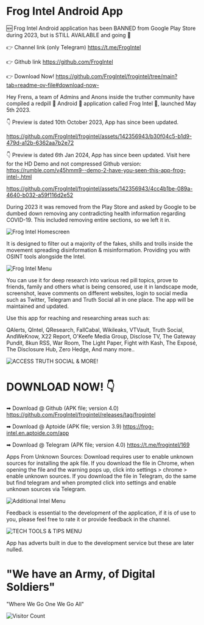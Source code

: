 # Frog Intel Android App
 
🆕 Frog Intel Android application has been BANNED from Google Play Store during 2023, but is STILL AVAILABLE and going 💪

👉 Channel link (only Telegram)
https://t.me/FrogIntel

👉 Github link
https://github.com/FrogIntel

👉 Download Now!
https://github.com/FrogIntel/frogintel/tree/main?tab=readme-ov-file#download-now-

Hey Frens, a team of Admins and Anons inside the truther community have compiled a redpill 💊 Android 🤖 application called Frog Intel 🐸, launched May 5th 2023.

👇 Preview is dated 10th October 2023, App has since been updated.

https://github.com/FrogIntel/frogintel/assets/142356943/b30f04c5-b1d9-479d-a12b-6362aa7b2e72

👇 Preview is dated 6th Jan 2024, App has since been updated. Visit here for the HD Demo and not compressed Github version:
https://rumble.com/v45hmm9--demo-2-have-you-seen-this-app-frog-intel-.html

https://github.com/FrogIntel/frogintel/assets/142356943/4cc4b1be-089a-4640-b032-a59f116d2e52

During 2023 it was removed from the Play Store and asked by Google to be dumbed down removing any contradicting health information regarding COVID-19. This included removing entire sections, so we left it in.

![Frog Intel Homescreen](https://github.com/FrogIntel/frogintel/assets/142356943/8dede8b9-5258-477c-b0c2-401527b1b2bd)


It is designed to filter out a majority of the fakes, shills and trolls inside the movement spreading disinformation & misinformation. Providing you with OSINT tools alongside the Intel.

![Frog Intel Menu](https://github.com/FrogIntel/frogintel/assets/142356943/12fbbd85-99ce-4adc-a7ce-7aa4003b0be9)


You can use it for deep research into various red pill topics, prove to friends, family and others what is being censored, use it in landscape mode, screenshot, leave comments on different websites, login to social media such as Twitter, Telegram and Truth Social all in one place. The app will be maintained and updated.

Use this app for reaching and researching areas such as:

QAlerts, QIntel, QResearch, FallCabal, Wikileaks, VTVault, Truth Social, AndWeKnow, X22 Report, O'Keefe Media Group, Disclose TV, The Gateway Pundit, 8kun RSS, War Room, The Light Paper, Fight with Kash, The Exposé, The Disclosure Hub, Zero Hedge, And many more..

![ACCESS TRUTH SOCIAL & MORE!](https://github.com/FrogIntel/frogintel/assets/142356943/38882a75-e17a-4791-bea9-624204b8a74c)

# DOWNLOAD NOW! 👇

➡ Download @ Github (APK file; version 4.0)
https://github.com/FrogIntel/frogintel/releases/tag/frogintel

➡ Download @ Aptoide (APK file; version 3.9)
https://frog-intel.en.aptoide.com/app

➡ Download @ Telegram (APK file; version 4.0)
https://t.me/frogintel/169

Apps From Unknown Sources:
Download requires user to enable unknown sources for installing the apk file.
If you download the file in Chrome, when opening the file and the warning pops up, click into settings > chrome > enable unknown sources.
If you download the file in Telegram, do the same but find telegram and when prompted click into settings and enable unknown sources via Telegram.


![Additional Intel Menu](https://github.com/FrogIntel/frogintel/assets/142356943/57e2beaa-3d87-493a-88ab-db7431a8fea9)


Feedback is essential to the development of the application, if it is of use to you, please feel free to rate it or provide feedback in the channel.

![TECH TOOLS & TIPS MENU](https://github.com/FrogIntel/frogintel/assets/142356943/bb6b04e3-581e-4522-9262-82137162cdb4)


App has adverts built in due to the development service but these are later nulled.

# "We have an Army, of Digital Soldiers"
"Where We Go One We Go All"

![Visitor Count](https://profile-counter.glitch.me/{FrogIntel}/count.svg)
